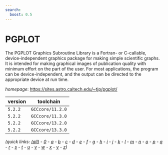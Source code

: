 ```yaml
---
search:
  boost: 0.5
---
```

# PGPLOT

The PGPLOT Graphics Subroutine Library is a Fortran- or C-callable, device-independent graphics package for making simple scientific graphs. It is intended for making graphical images of publication quality with minimum effort on the part of the user. For most applications, the program can be device-independent, and the output can be directed to the appropriate device at run time.

*homepage*: <https://sites.astro.caltech.edu/~tjp/pgplot/>

version | toolchain
--------|----------
``5.2.2`` | ``GCCcore/11.2.0``
``5.2.2`` | ``GCCcore/11.3.0``
``5.2.2`` | ``GCCcore/13.2.0``
``5.2.2`` | ``GCCcore/13.3.0``


*(quick links: [(all)](../index.md) - [0](../0/index.md) - [a](../a/index.md) - [b](../b/index.md) - [c](../c/index.md) - [d](../d/index.md) - [e](../e/index.md) - [f](../f/index.md) - [g](../g/index.md) - [h](../h/index.md) - [i](../i/index.md) - [j](../j/index.md) - [k](../k/index.md) - [l](../l/index.md) - [m](../m/index.md) - [n](../n/index.md) - [o](../o/index.md) - [p](../p/index.md) - [q](../q/index.md) - [r](../r/index.md) - [s](../s/index.md) - [t](../t/index.md) - [u](../u/index.md) - [v](../v/index.md) - [w](../w/index.md) - [x](../x/index.md) - [y](../y/index.md) - [z](../z/index.md))*

